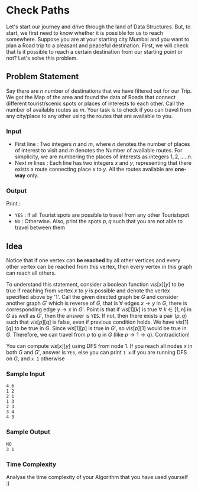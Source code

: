 # Check Paths

Let's start our journey and drive through the land of Data Structures. But, to start, we first need to know whether it is possible for us to reach somewhere. Suppose you are at your starting city Mumbai and you want to plan a Road trip to a pleasant and peaceful destination. First, we will check that Is it possible to reach a certain destination from our starting point or not? Let's solve this problem.

## Problem Statement

Say there are $n$ number of destinations that we have filtered out for our Trip. We got the Map of the area and found the data of Roads that connect different tourist/scenic spots or places of interests to each other. Call the number of available routes as $m$. Your task is to check if you can travel from any city/place to any other using the routes that are available to you.

### Input

- First line : Two integers $n$ and $m$, where $n$ denotes the number of places of interest to visit and $m$ denotes the Number of available routes. For simplicity, we are numbering the places of interests as integers $1,2,.....n$.
- Next $m$ lines : Each line has two integers $x$ and $y$, representing that there exists a route connecting place $x$ to $y$. All the routes available are **one-way** only.

### Output

Print :

- ``YES`` : If all Tourist spots are possible to travel from any other Touristspot
- ``NO``  : Otherwise.
Also, print the spots $p, q$ such that you are not able to travel between them

## Idea

Notice that if one vertex can **be reached** by all other vertices and every other vertex can be reached from this vertex, then every vertex in this graph can reach all others.

To understand this statement, consider a boolean function $vis[x][y]$ to be true if reaching from vertex $x$ to $y$ is possible and denote the vertex specified above by '$1$'. Call the given directed graph be $G$ and consider another graph $G'$ which is reverse of $G$, that is $\forall$ edges $x \to y$ in $G$, there is corresponding edge $y \to x$ in $G'$. Point is that if $vis[1][k]$ is true $\forall$ $k \in [1,n]$ in $G$ as well as $G'$, then the answer is ``YES``. If not, then there exists a pair $(p,q)$ such that $vis[p][q]$ is false, even if previous condition holds. We have $vis[1][q]$ to be true in $G$. Since $vis[1][p]$ is true in $G'$, so $vis[p][1]$ would be true in $G$. Therefore, we can travel from $p$ to $q$ in $G$ (like $p \to 1 \to q$).  Contradiction! 

You can compute $vis[x][y]$ using DFS from node $1$. If you reach all nodes $x$ in both $G$ and $G'$, answer is ``YES``, else you can print ``1 x`` if you are running DFS on $G$, and ``x 1`` otherwise

### Sample Input

```text
4 6
1 2
2 1
1 3
2 3
3 4
4 3
```

### Sample Output

```text
NO
3 1
```

### Time Complexity

Analyse the time complexity of your Algorithm that you have used yourself :)
